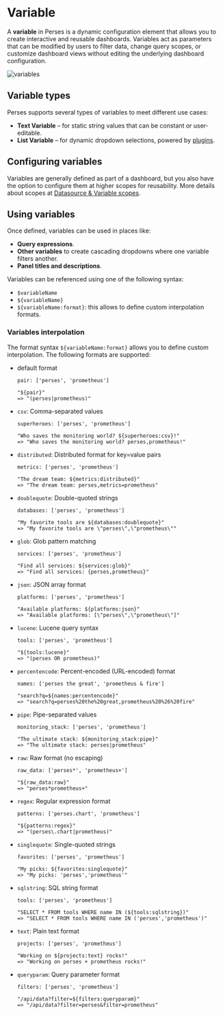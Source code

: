 # Variable

A **variable** in Perses is a dynamic configuration element that allows you to create interactive and reusable dashboards. Variables act as parameters that can be modified by users to filter data, change query scopes, or customize dashboard views without editing the underlying dashboard configuration.

![variables](https://github.com/user-attachments/assets/62d5d94b-7ceb-4bfc-ad38-a577a724b419)

## Variable types

Perses supports several types of variables to meet different use cases:

- **Text Variable** – for static string values that can be constant or user-editable.
- **List Variable** – for dynamic dropdown selections, powered by [plugins](../plugins).

## Configuring variables

Variables are generally defined as part of a dashboard, but you also have the option to configure them at higher scopes for reusability. More details about scopes at [Datasource & Variable scopes](./datasource-and-variable-scopes.md).

## Using variables

Once defined, variables can be used in places like:

- **Query expressions**.
- **Other variables** to create cascading dropdowns where one variable filters another.
- **Panel titles and descriptions**.

Variables can be referenced using one of the following syntax:
- `$variableName`
- `${variableName}`
- `${variableName:format}`: this allows to define custom interpolation formats.

### Variables interpolation

The format syntax `${variableName:format}` allows you to define custom interpolation. The following formats are supported:

- default format

  ```
  pair: ['perses', 'prometheus']

  "${pair}"
  => "(perses|prometheus)"
  ```

- `csv`: Comma-separated values

  ```
  superheroes: ['perses', 'prometheus']

  "Who saves the monitoring world? ${superheroes:csv}!"
  => "Who saves the monitoring world? perses,prometheus!"
  ```

- `distributed`: Distributed format for key=value pairs

  ```
  metrics: ['perses', 'prometheus']

  "The dream team: ${metrics:distributed}"
  => "The dream team: perses,metrics=prometheus"
  ```

- `doublequote`: Double-quoted strings

  ```
  databases: ['perses', 'prometheus']

  "My favorite tools are ${databases:doublequote}"
  => "My favorite tools are \"perses\",\"prometheus\""
  ```

- `glob`: Glob pattern matching

  ```
  services: ['perses', 'prometheus']

  "Find all services: ${services:glob}"
  => "Find all services: {perses,prometheus}"
  ```

- `json`: JSON array format

  ```
  platforms: ['perses', 'prometheus']

  "Available platforms: ${platforms:json}"
  => "Available platforms: [\"perses\",\"prometheus\"]"
  ```

- `lucene`: Lucene query syntax

  ```
  tools: ['perses', 'prometheus']

  "${tools:lucene}"
  => "(perses OR prometheus)"
  ```

- `percentencode`: Percent-encoded (URL-encoded) format

  ```
  names: ['perses the great', 'prometheus & fire']

  "search?q=${names:percentencode}"
  => "search?q=perses%20the%20great,prometheus%20%26%20fire"
  ```

- `pipe`: Pipe-separated values

  ```
  monitoring_stack: ['perses', 'prometheus']

  "The ultimate stack: ${monitoring_stack:pipe}"
  => "The ultimate stack: perses|prometheus"
  ```

- `raw`: Raw format (no escaping)

  ```
  raw_data: ['perses*', 'prometheus+']

  "${raw_data:raw}"
  => "perses*prometheus+"
  ```

- `regex`: Regular expression format

  ```
  patterns: ['perses.chart', 'prometheus']

  "${patterns:regex}"
  => "(perses\.chart|prometheus)"
  ```

- `singlequote`: Single-quoted strings

  ```
  favorites: ['perses', 'prometheus']

  "My picks: ${favorites:singlequote}"
  => "My picks: 'perses','prometheus'"
  ```

- `sqlstring`: SQL string format

  ```
  tools: ['perses', 'prometheus']

  "SELECT * FROM tools WHERE name IN (${tools:sqlstring})"
  => "SELECT * FROM tools WHERE name IN ('perses','prometheus')"
  ```

- `text`: Plain text format

  ```
  projects: ['perses', 'prometheus']

  "Working on ${projects:text} rocks!"
  => "Working on perses + prometheus rocks!"
  ```

- `queryparam`: Query parameter format

  ```
  filters: ['perses', 'prometheus']

  "/api/data?filter=${filters:queryparam}"
  => "/api/data?filter=perses&filter=prometheus"
  ```
